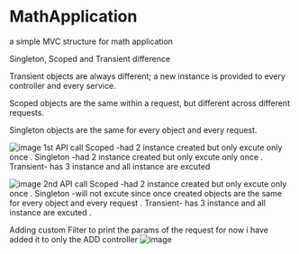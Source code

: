 # MathApplication
a simple MVC structure for math application 

Singleton, Scoped and Transient difference 

Transient objects are always different; a new instance is provided to every controller and every service.

Scoped objects are the same within a request, but different across different requests.

Singleton objects are the same for every object and every request.

![image](https://user-images.githubusercontent.com/55627267/184221965-38b45f59-0244-4e77-b05e-af89e8309845.png)
1st API call 
Scoped -had 2 instance created but only excute only once .
Singleton -had 2 instance created but only excute only once .
Transient- has 3 instance and all instance are excuted 

![image](https://user-images.githubusercontent.com/55627267/184222191-d0e765e8-041b-425e-b50e-6673a01244d4.png)
2nd API call
Scoped -had 2 instance created but only excute only once .
Singleton -will not excute since once created  objects are the same for every object and every request  .
Transient- has 3 instance and all instance are excuted .

Adding custom Filter to print the params of the request for now i have added it to only the ADD controller 
![image](https://user-images.githubusercontent.com/55627267/185558802-f5f92f9c-bcb6-4adb-9847-8220a2cc2011.png)

